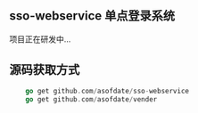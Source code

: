 ## sso-webservice 单点登录系统
项目正在研发中...

## 源码获取方式
```go
    go get github.com/asofdate/sso-webservice
    go get github.com/asofdate/vender
```
